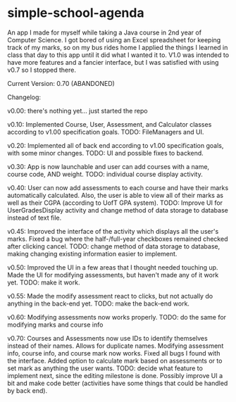 simple-school-agenda
====================

An app I made for myself while taking a Java course in 2nd year of Computer Science. I got bored of using an Excel spreadsheet for keeping track of my marks, so on my bus rides home I applied the things I learned in class that day to this app until it did what I wanted it to. V1.0 was intended to have more features and a fancier interface, but I was satisfied with using v0.7 so I stopped there.

Current Version: 0.70 (ABANDONED)

Changelog:

v0.00:
there's nothing yet... just started the repo

v0.10:
Implemented Course, User, Assessment, and Calculator classes according to v1.00 specification goals. 
TODO: FileManagers and UI.

v0.20:
Implemented all of back end according to v1.00 specification goals, with some minor changes. 
TODO: UI and possible fixes to backend.

v0.30:
App is now launchable and user can add courses with a name, course code, AND weight. 
TODO: individual course display activity.

v0.40:
User can now add assessments to each course and have their marks automatically calculated. Also, the user is able to view all of their marks as well as their CGPA (according to UofT GPA system).
TODO: Improve UI for UserGradesDisplay activity and change method of data storage to database instead of text file.

v0.45:
Improved the interface of the activity which displays all the user's marks. Fixed a bug where the half-/full-year checkboxes remained checked after clicking cancel.
TODO: change method of data storage to database, making changing existing information easier to implement.

v0.50:
Improved the UI in a few areas that I thought needed touching up. Made the UI for modifying assessments, but haven't made any of it work yet.
TODO: make it work.

v0.55:
Made the modify assessment react to clicks, but not actually do anything in the back-end yet.
TODO: make the back-end work.

v0.60:
Modifying assessments now works properly.
TODO: do the same for modifying marks and course info

v0.70:
Courses and Assessments now use IDs to identify themselves instead of their names. Allows for duplicate names. Modifying assessment info, course info, and course mark now works. Fixed all bugs I found with the interface. Added option to calculate mark based on assessments or to set mark as anything the user wants.
TODO: decide what feature to implement next, since the editing milestone is done. Possibly improve UI a bit and make code better (activities have some things that could be handled by back end).
